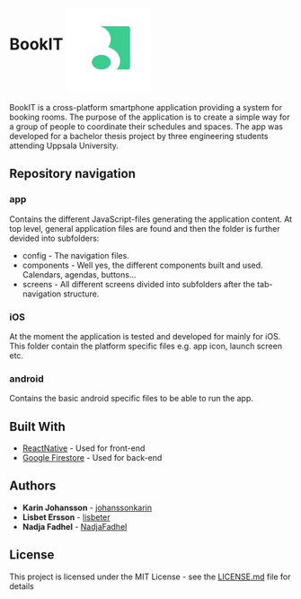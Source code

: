# BookIT <img src="https://github.com/johanssonkarin/BookIT/blob/master/app/images/icon.png" width="150" height="150" align="middle" />

BookIT is a cross-platform smartphone application providing a system for booking rooms. The purpose of the application is to create a simple way for a group of people to coordinate their schedules and spaces. The app was developed for a bachelor thesis project by three engineering students attending Uppsala University. 

## Repository navigation

### app
Contains the different JavaScript-files generating the application content. At top level, general application files are found and then the folder is further devided into subfolders:

* config - The navigation files.
* components - Well yes, the different components built and used. Calendars, agendas, buttons...
* screens - All different screens divided into subfolders after the tab-navigation structure. 

### iOS
At the moment the application is tested and developed for mainly for iOS. This folder contain the platform specific files e.g. app icon, launch screen etc.  


### android
Contains the basic android specific files to be able to run the app.  


## Built With

* [ReactNative](http://www.reactnative.com/) - Used for front-end
* [Google Firestore](https://firebase.google.com/products/firestore/) - Used for back-end


## Authors

* **Karin Johansson** - [johanssonkarin](https://github.com/johanssonkarin)
* **Lisbet Ersson** - [lisbeter](https://github.com/lisbeter)
* **Nadja Fadhel** - [NadjaFadhel](https://github.com/NadjaFadhel)

## License

This project is licensed under the MIT License - see the [LICENSE.md](LICENSE.md) file for details
